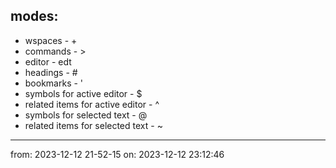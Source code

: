 ## modes:
- wspaces - \+ 
- commands - \>
- editor - edt 
- headings - #
- bookmarks - '
- symbols for active editor - $ 
- related items for active editor - ^ 
- symbols for selected text - @
- related items for selected text - ~
___
from: 2023-12-12 21-52-15 on: 2023-12-12 23:12:46